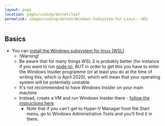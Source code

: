 ```yaml
---
layout: page
location: pages/coding/dotnet/leaf
permalink: /pages/coding/dotnet/Windows-Subsystem-for-Linux---WSL
---
```


## Basics

- You can [install the Windows subsystem for linux (WSL)](https://docs.microsoft.com/en-gb/windows/wsl/install-win10)
    - !Warning!
    - Be aware that for many things WSL 2 is probably better (for instance if you want to run [node js](/pages/coding/webdev/js/Node-JS)), BUT in order to get this you have to enter the Windows Insider programme (or at least you do at the time of writing this, which is April 2020), which will mean that your operating system will be potentially unstable.
    - It's not recommended to have Windows Insider on your main machine
    - Instead, create a VM and run Windows Insider there - [follow the instructions here](https://www.windowscentral.com/how-create-virtual-machine-using-hyper-v-test-windows-10-insider-builds).
        - Note that if you can't get to Hyper-V Manager from the Start menu, go to Windows Administrative Tools and you'll find it in there.